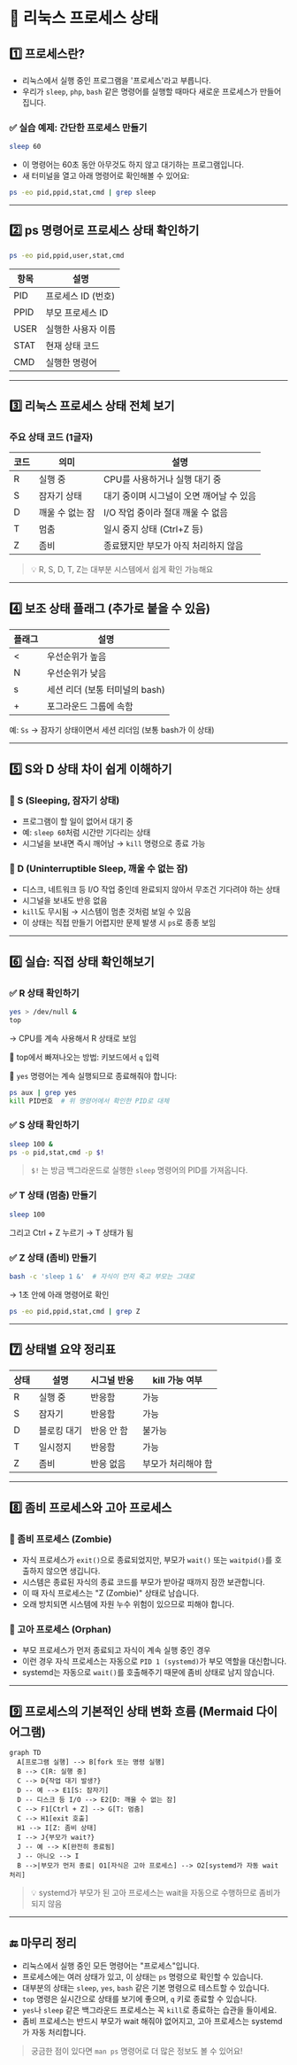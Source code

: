 # 🐧 리눅스 프로세스 상태

## 1️⃣ 프로세스란?

* 리눅스에서 실행 중인 프로그램을 '프로세스'라고 부릅니다.
* 우리가 `sleep`, `php`, `bash` 같은 명령어를 실행할 때마다 새로운 프로세스가 만들어집니다.

### ✅ 실습 예제: 간단한 프로세스 만들기

```bash
sleep 60
```

* 이 명령어는 60초 동안 아무것도 하지 않고 대기하는 프로그램입니다.
* 새 터미널을 열고 아래 명령어로 확인해볼 수 있어요:

```bash
ps -eo pid,ppid,stat,cmd | grep sleep
```

---

## 2️⃣ ps 명령어로 프로세스 상태 확인하기

```bash
ps -eo pid,ppid,user,stat,cmd
```

| 항목   | 설명           |
| ---- | ------------ |
| PID  | 프로세스 ID (번호) |
| PPID | 부모 프로세스 ID   |
| USER | 실행한 사용자 이름   |
| STAT | 현재 상태 코드     |
| CMD  | 실행한 명령어      |

---

## 3️⃣ 리눅스 프로세스 상태 전체 보기

### 주요 상태 코드 (1글자)

| 코드 | 의미        | 설명                      |
| -- | --------- | ----------------------- |
| R  | 실행 중      | CPU를 사용하거나 실행 대기 중      |
| S  | 잠자기 상태    | 대기 중이며 시그널이 오면 깨어날 수 있음 |
| D  | 깨울 수 없는 잠 | I/O 작업 중이라 절대 깨울 수 없음   |
| T  | 멈춤        | 일시 중지 상태 (Ctrl+Z 등)     |
| Z  | 좀비        | 종료됐지만 부모가 아직 처리하지 않음    |

> 💡 R, S, D, T, Z는 대부분 시스템에서 쉽게 확인 가능해요

---

## 4️⃣ 보조 상태 플래그 (추가로 붙을 수 있음)

| 플래그 | 설명                   |
| --- | -------------------- |
| <   | 우선순위가 높음             |
| N   | 우선순위가 낮음             |
| s   | 세션 리더 (보통 터미널의 bash) |
| +   | 포그라운드 그룹에 속함         |

예: `Ss` → 잠자기 상태이면서 세션 리더임 (보통 bash가 이 상태)

---

## 5️⃣ S와 D 상태 차이 쉽게 이해하기

### 🔹 S (Sleeping, 잠자기 상태)

* 프로그램이 할 일이 없어서 대기 중
* 예: `sleep 60`처럼 시간만 기다리는 상태
* 시그널을 보내면 즉시 깨어남 → `kill` 명령으로 종료 가능

### 🔸 D (Uninterruptible Sleep, 깨울 수 없는 잠)

* 디스크, 네트워크 등 I/O 작업 중인데 완료되지 않아서 무조건 기다려야 하는 상태
* 시그널을 보내도 반응 없음
* `kill`도 무시됨 → 시스템이 멈춘 것처럼 보일 수 있음
* 이 상태는 직접 만들기 어렵지만 문제 발생 시 `ps`로 종종 보임

---

## 6️⃣ 실습: 직접 상태 확인해보기

### ✅ R 상태 확인하기

```bash
yes > /dev/null &
top
```

→ CPU를 계속 사용해서 R 상태로 보임

🔸 top에서 빠져나오는 방법: 키보드에서 `q` 입력

🔸 `yes` 명령어는 계속 실행되므로 종료해줘야 합니다:

```bash
ps aux | grep yes
kill PID번호  # 위 명령어에서 확인한 PID로 대체
```

### ✅ S 상태 확인하기

```bash
sleep 100 &
ps -o pid,stat,cmd -p $!
```

> `$!` 는 방금 백그라운드로 실행한 `sleep` 명령어의 PID를 가져옵니다.

### ✅ T 상태 (멈춤) 만들기

```bash
sleep 100
```

그리고 Ctrl + Z 누르기 → T 상태가 됨

### ✅ Z 상태 (좀비) 만들기

```bash
bash -c 'sleep 1 &'  # 자식이 먼저 죽고 부모는 그대로
```

→ 1초 안에 아래 명령어로 확인

```bash
ps -eo pid,ppid,stat,cmd | grep Z
```

---

## 7️⃣ 상태별 요약 정리표

| 상태 | 설명     | 시그널 반응 | kill 가능 여부 |
| -- | ------ | ------ | ---------- |
| R  | 실행 중   | 반응함    | 가능         |
| S  | 잠자기    | 반응함    | 가능         |
| D  | 블로킹 대기 | 반응 안 함 | 불가능        |
| T  | 일시정지   | 반응함    | 가능         |
| Z  | 좀비     | 반응 없음  | 부모가 처리해야 함 |

---

## 8️⃣ 좀비 프로세스와 고아 프로세스

### 👻 좀비 프로세스 (Zombie)

* 자식 프로세스가 `exit()`으로 종료되었지만, 부모가 `wait()` 또는 `waitpid()`를 호출하지 않으면 생깁니다.
* 시스템은 종료된 자식의 종료 코드를 부모가 받아갈 때까지 잠깐 보관합니다.
* 이 때 자식 프로세스는 "Z (Zombie)" 상태로 남습니다.
* 오래 방치되면 시스템에 자원 누수 위험이 있으므로 피해야 합니다.

### 👶 고아 프로세스 (Orphan)

* 부모 프로세스가 먼저 종료되고 자식이 계속 실행 중인 경우
* 이런 경우 자식 프로세스는 자동으로 `PID 1 (systemd)`가 부모 역할을 대신합니다.
* systemd는 자동으로 `wait()`를 호출해주기 때문에 좀비 상태로 남지 않습니다.

---

## 9️⃣ 프로세스의 기본적인 상태 변화 흐름 (Mermaid 다이어그램)

```mermaid
graph TD
  A[프로그램 실행] --> B[fork 또는 명령 실행]
  B --> C[R: 실행 중]
  C --> D{작업 대기 발생?}
  D -- 예 --> E1[S: 잠자기]
  D -- 디스크 등 I/O --> E2[D: 깨울 수 없는 잠]
  C --> F1[Ctrl + Z] --> G[T: 멈춤]
  C --> H1[exit 호출]
  H1 --> I[Z: 좀비 상태]
  I --> J{부모가 wait?}
  J -- 예 --> K[완전히 종료됨]
  J -- 아니오 --> I
  B -->|부모가 먼저 종료| O1[자식은 고아 프로세스] --> O2[systemd가 자동 wait 처리]
```

> 💡 systemd가 부모가 된 고아 프로세스는 wait을 자동으로 수행하므로 좀비가 되지 않음

---

## 🔚 마무리 정리

* 리눅스에서 실행 중인 모든 명령어는 "프로세스"입니다.
* 프로세스에는 여러 상태가 있고, 이 상태는 `ps` 명령으로 확인할 수 있습니다.
* 대부분의 상태는 `sleep`, `yes`, `bash` 같은 기본 명령으로 테스트할 수 있습니다.
* `top` 명령은 실시간으로 상태를 보기에 좋으며, `q` 키로 종료할 수 있습니다.
* `yes`나 `sleep` 같은 백그라운드 프로세스는 꼭 `kill`로 종료하는 습관을 들이세요.
* 좀비 프로세스는 반드시 부모가 wait 해줘야 없어지고, 고아 프로세스는 systemd가 자동 처리합니다.

> 궁금한 점이 있다면 `man ps` 명령어로 더 많은 정보도 볼 수 있어요!

